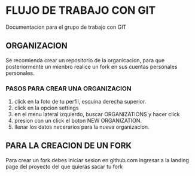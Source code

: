 # FLUJO DE TRABAJO CON GIT

Documentacion para el grupo de trabajo con GIT

## ORGANIZACION

Se recomienda crear un repositorio de la organicacion, para que posteriormente un mienbro realice un fork en sus cuentas personales personales.

### PASOS PARA CREAR UNA ORGANIZACION

1. click en la foto de tu perfil, esquina derecha superior.
2. click en la opcion settings
3. en el menu lateral izquierdo, buscar ORGANIZATIONS y hacer click
4. presion con un click el boton NEW ORGANIZATION.
5. llenar los datos necerarios para la nueva organizacion.


## PARA LA CREACION DE UN FORK

Para crear un fork debes iniciar sesion en github.com ingresar a la landing page del proyecto del que quieras sacar tu fork 
